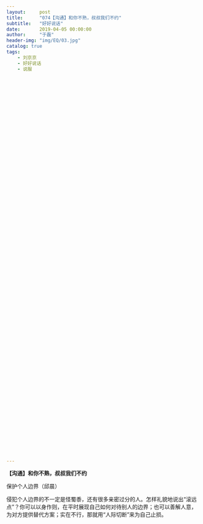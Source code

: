 ```yaml
---
layout:     post
title:      "074【沟通】和你不熟，叔叔我们不约"
subtitle:   "好好说话"
date:       2019-04-05 00:00:00
author:     "于磊"
header-img: "img/EQ/03.jpg"
catalog: true
tags:
    - 刘京京
    - 好好说话
    - 说服








































































---
```


**【沟通】和你不熟，叔叔我们不约**

保护个人边界（邱晨）



侵犯个人边界的不一定是怪蜀黍，还有很多亲密过分的人。怎样礼貌地说出“滚远点”？你可以以身作则，在平时展现自己如何对待别人的边界；也可以善解人意，为对方提供替代方案；实在不行，那就用“人际切断”来为自己止损。